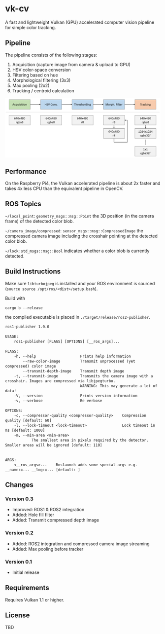 # vk-cv

A fast and lightweight Vulkan (GPU) accelerated computer vision pipeline for simple color tracking.

## Pipeline

The pipeline consists of the following stages:

1. Acquisition (capture image from camera & upload to GPU)
2. HSV color-space conversion
3. Filtering based on hue
4. Morphological filtering (3x3)
5. Max pooling (2x2)
6. Tracking / centroid calculation 

![Alt text](vkcv/media/pipeline.png?raw=true "Pipeline")

## Performance

On the Raspberry Pi4, the Vulkan accelerated pipeline is about 2x faster and takes 4x less CPU than the equivalent pipeline in OpenCV.

## ROS Topics


`~/local_point`: `geometry_msgs::msg::Point` the 3D position (in the camera frame) of the detected color blob.

`~/camera_image/compressed`: `sensor_msgs::msg::CompressedImage` the compressed camera image including the crosshair pointing at the detected color blob.

`~/lock`: `std_msgs::msg::Bool` indicates whether a color blob is currently detected.

## Build Instructions

Make sure `libturbojpeg` is installed and your ROS environment is sourced (`source source /opt/ros/<dist>/setup.bash`).

Build with
```
cargo b --release
```
the compiled executable is placed in `./target/release/ros2-publisher`.

```
ros1-publisher 1.0.0

USAGE:
    ros1-publisher [FLAGS] [OPTIONS] [__ros_args]...

FLAGS:
    -h, --help                    Prints help information
        --raw-color-image         Transmit unprocessed (yet compressed) color image
        --transmit-depth-image    Transmit depth image
    -t, --transmit-image          Transmits the camera image with a crosshair. Images are compressed via libjpegturbo.
                                  WARNING: This may generate a lot of data!
    -V, --version                 Prints version information
    -v, --verbose                 Be verbose

OPTIONS:
    -c, --compressor-quality <compressor-quality>    Compression quality [default: 60]
    -l, --lock-timeout <lock-timeout>                Lock timeout in ms [default: 1000]
    -m, --min-area <min-area>
            The smallest area in pixels required by the detector. Smaller areas will be ignored [default: 110]


ARGS:
    <__ros_args>...    Roslaunch adds some special args e.g. __name:=... __log:=... [default: ]
```

## Changes

### Version 0.3

* Improved: ROS1 & ROS2 integration
* Added: Hole fill filter
* Added: Transmit compressed depth image

### Version 0.2

* Added: ROS2 integration and compressed camera image streaming
* Added: Max pooling before tracker

### Version 0.1

* Initial release

## Requirements

Requires Vulkan 1.1 or higher.

## License

TBD
